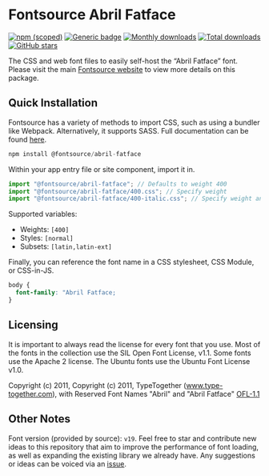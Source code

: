 # Fontsource Abril Fatface

[![npm (scoped)](https://img.shields.io/npm/v/@fontsource/abril-fatface?color=brightgreen)](https://www.npmjs.com/package/@fontsource/abril-fatface) [![Generic badge](https://img.shields.io/badge/fontsource-passing-brightgreen)](https://github.com/fontsource/fontsource) [![Monthly downloads](https://badgen.net/npm/dm/@fontsource/abril-fatface)](https://github.com/fontsource/fontsource) [![Total downloads](https://badgen.net/npm/dt/@fontsource/abril-fatface)](https://github.com/fontsource/fontsource) [![GitHub stars](https://img.shields.io/github/stars/fontsource/fontsource.svg?style=social&label=Star)](https://github.com/fontsource/fontsource/stargazers)

The CSS and web font files to easily self-host the “Abril Fatface” font. Please visit the main [Fontsource website](https://fontsource.org/fonts/abril-fatface) to view more details on this package.

## Quick Installation

Fontsource has a variety of methods to import CSS, such as using a bundler like Webpack. Alternatively, it supports SASS. Full documentation can be found [here](https://fontsource.org/docs/getting-started/introduction).

```javascript
npm install @fontsource/abril-fatface
```

Within your app entry file or site component, import it in.

```javascript
import "@fontsource/abril-fatface"; // Defaults to weight 400
import "@fontsource/abril-fatface/400.css"; // Specify weight
import "@fontsource/abril-fatface/400-italic.css"; // Specify weight and style

```

Supported variables:
- Weights: `[400]`
- Styles: `[normal]`
- Subsets: `[latin,latin-ext]`

Finally, you can reference the font name in a CSS stylesheet, CSS Module, or CSS-in-JS.

```css
body {
  font-family: "Abril Fatface;
}
```

## Licensing
It is important to always read the license for every font that you use.
Most of the fonts in the collection use the SIL Open Font License, v1.1. Some fonts use the Apache 2 license. The Ubuntu fonts use the Ubuntu Font License v1.0.

Copyright (c) 2011, Copyright (c) 2011, TypeTogether (www.type-together.com), with Reserved Font Names "Abril" and "Abril Fatface"
[OFL-1.1](http://scripts.sil.org/OFL)

## Other Notes
Font version (provided by source): `v19`.
Feel free to star and contribute new ideas to this repository that aim to improve the performance of font loading, as well as expanding the existing library we already have. Any suggestions or ideas can be voiced via an [issue](https://github.com/fontsource/fontsource/issues).